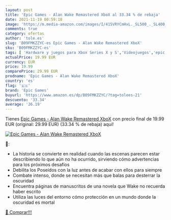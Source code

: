 ```yaml
---
layout: post
title: 'Epic Games - Alan Wake Remastered XboX al 33.34 % de rebaja'
date: 2021-11-19 00:59:18
image: 'https://m.media-amazon.com/images/I/415VRYCmHxL._SL500_._SL400_.jpg'
comments: true
category: ofertas
author: 'tole.es'
slug: 'B09FMKZZYC-es Epic Games - Alan Wake Remastered XboX'
sku: 'B09FMKZZYC-es'
tags: [ 'Hardware y juegos para Xbox Series X y S','Videojuegos','epic games','xbox', ]
actualPrice: 19.99 EUR
currency: EUR
price: 19.99
comparePrice: 29.99 EUR
prodname: 'Epic Games - Alan Wake Remastered XboX'
country: 'es'
flag: '🇪🇸'
brand: 'Epic Games'
buyurl: 'https://www.amazon.es/dp/B09FMKZZYC/?tag=tolees-21'
descuento: '33.34'
average: '26.19'
---
```


Tienes [Epic Games - Alan Wake Remastered XboX](https://www.amazon.es/dp/B09FMKZZYC/?tag=tolees-21) con precio final de  19.99 EUR (original: 29.99 EUR) (33.34 %  de rebaja) aqui!

[![Epic Games - Alan Wake Remastered XboX](https://m.media-amazon.com/images/I/415VRYCmHxL._SL500_._SL400_.jpg)](https://www.amazon.es/dp/B09FMKZZYC/?tag=tolees-21)

🔎:

- La historia se convierte en realidad cuando las escenas parecen estar describiendo lo que aún no ha ocurrido, sirviendo cómo advertencias para los próximos desafíos
- Debilita los Poseídos con la luz antes de acabar con ellos para siempre
- Combate intenso, donde se necesitan más que balas para desterrar la oscuridad
- Encuentra páginas de manuscritos de una novela que Wake no recuerda haber escrito
- Utiliza las luces del entorno cómo protección en un mundo donde la oscuridad es mortal

[🛒 Comprar!!!](https://www.amazon.es/dp/B09FMKZZYC/?tag=tolees-21)
